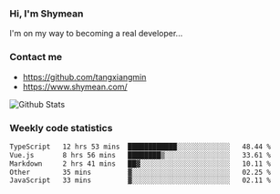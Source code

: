 ### Hi, I'm Shymean

I'm on my way to becoming a real developer...

### Contact me

- <https://github.com/tangxiangmin>
- <https://www.shymean.com/>

![Github Stats](https://github-readme-stats.vercel.app/api?username=tangxiangmin&show_icons=true&theme=dark)


###  Weekly code statistics

<!--START_SECTION:waka-->

```txt
TypeScript   12 hrs 53 mins  ████████████░░░░░░░░░░░░░   48.44 %
Vue.js       8 hrs 56 mins   ████████▒░░░░░░░░░░░░░░░░   33.61 %
Markdown     2 hrs 41 mins   ██▓░░░░░░░░░░░░░░░░░░░░░░   10.11 %
Other        35 mins         ▓░░░░░░░░░░░░░░░░░░░░░░░░   02.25 %
JavaScript   33 mins         ▓░░░░░░░░░░░░░░░░░░░░░░░░   02.11 %
```

<!--END_SECTION:waka-->